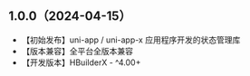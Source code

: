 ## 1.0.0（2024-04-15）
- 【初始发布】uni-app / uni-app-x 应用程序开发的状态管理库
- 【版本兼容】全平台全版本兼容
- 【开发版本】HBuilderX - ^4.00+
